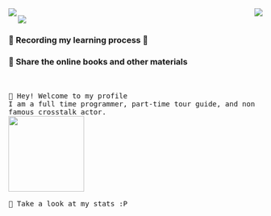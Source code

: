 <img align="left" src="https://github-readme-stats.vercel.app/api?username=xcbyao&show_icons=true&theme=highcontrast">
<img align='right' src="https://github-readme-stats.vercel.app/api/top-langs/?username=xcbyao&layout=compact">

[![](https://github-readme-stats.vercel.app/api/top-langs/?username=xcbyao&layout=compact)](https://github.com/anuraghazra/github-readme-stats)

### 📝 Recording my learning process 🎯
### 💝 Share the online books and other materials

<p align="center">
  
  <br><br>
  <samp>
    :wave: Hey! Welcome to my profile
    <br>I am a full time programmer, part-time tour guide, and non famous crosstalk actor.
    <br>
    <img src="https://github.com/guobinhit/guobinhit/blob/master/loading/Kamado-Nezuko.gif" width="150px" height="150px" align="center">
    <br><br>:pizza: Take a look at my stats :P<br><br>
   
  </samp>
<br>
</p>

